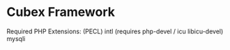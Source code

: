 Cubex Framework
=====

Required PHP Extensions:
  (PECL) intl (requires php-devel / icu libicu-devel)
  mysqli
